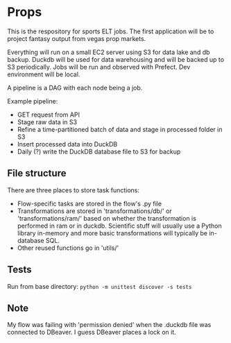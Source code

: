 # Props

This is the respository for sports ELT jobs. The first application will be to project fantasy output from vegas prop markets.

Everything will run on a small EC2 server using S3 for data lake and db backup. Duckdb will be used for data warehousing and will be backed up to S3 periodically. Jobs will be run and observed with Prefect. Dev environment will be local.

A pipeline is a DAG with each node being a job.

Example pipeline: 
- GET request from API
- Stage raw data in S3
- Refine a time-partitioned batch of data and stage in processed folder in S3
- Insert processed data into DuckDB
- Daily (?) write the DuckDB database file to S3 for backup

## File structure
There are three places to store task functions:
- Flow-specific tasks are stored in the flow's .py file
- Transformations are stored in 'transformations/db/' or 'transformations/ram/' based on whether the transformation is performed in ram or in duckdb. Scientific stuff will usually use a Python library in-memory and more basic transformations will typically be in-database SQL.
- Other reused functions go in 'utils/'

## Tests
Run from base directory: `python -m unittest discover -s tests`

## Note
My flow was failing with 'permission denied' when the .duckdb file was connected to DBeaver. I guess DBeaver places a lock on it.

